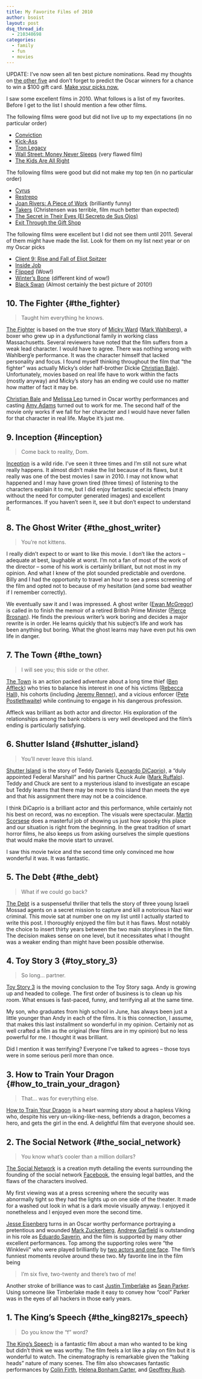 ```yaml
---
title: My Favorite Films of 2010
author: bsoist
layout: post
dsq_thread_id:
  - 210348698
categories:
  - family
  - fun
  - movies
---
```

UPDATE: I&#8217;ve now seen all ten best picture nominations. Read my thoughts on [the other five][1] and don&#8217;t forget to predict the Oscar winners for a chance to win a $100 gift card. [Make your picks now.][2] 

I saw some excellent films in 2010. What follows is a list of my favorites. Before I get to the list I should mention a few other films. 

The following films were good but did not live up to my expectations (in no particular order)

  * <a rel="nofollow" href="http://www.amazon.com/gp/product/B004EQAVA0?ie=UTF8&#038;tag=weifyoasme-20&#038;linkCode=as2&#038;camp=1789&#038;creative=390957&#038;creativeASIN=B004EQAVA0">Conviction</a><img src="http://www.assoc-amazon.com/e/ir?t=weifyoasme-20&#038;l=as2&#038;o=1&#038;a=B004EQAVA0" width="1" height="1" border="0" alt="" style="border:none !important; margin:0px !important;" />
  * <a rel="nofollow" href="http://www.amazon.com/gp/product/B002ZG9846?ie=UTF8&#038;tag=weifyoasme-20&#038;linkCode=as2&#038;camp=1789&#038;creative=390957&#038;creativeASIN=B002ZG9846">Kick-Ass</a><img src="http://www.assoc-amazon.com/e/ir?t=weifyoasme-20&#038;l=as2&#038;o=1&#038;a=B002ZG9846" width="1" height="1" border="0" alt="" style="border:none !important; margin:0px !important;" />
  * <a rel="nofollow" href="http://www.amazon.com/gp/product/B002ZG99R2?ie=UTF8&#038;tag=weifyoasme-20&#038;linkCode=as2&#038;camp=1789&#038;creative=390957&#038;creativeASIN=B002ZG99R2">Tron Legacy</a><img src="http://www.assoc-amazon.com/e/ir?t=weifyoasme-20&#038;l=as2&#038;o=1&#038;a=B002ZG99R2" width="1" height="1" border="0" alt="" style="border:none !important; margin:0px !important;" />
  * <a rel="nofollow" href="http://www.amazon.com/gp/product/B004A2AN5G?ie=UTF8&#038;tag=weifyoasme-20&#038;linkCode=as2&#038;camp=1789&#038;creative=390957&#038;creativeASIN=B004A2AN5G">Wall Street: Money Never Sleeps</a><img src="http://www.assoc-amazon.com/e/ir?t=weifyoasme-20&#038;l=as2&#038;o=1&#038;a=B004A2AN5G" width="1" height="1" border="0" alt="" style="border:none !important; margin:0px !important;" /> (very flawed film)
  * <a rel="nofollow" href="http://www.amazon.com/gp/product/B003L20ICE?ie=UTF8&#038;tag=weifyoasme-20&#038;linkCode=as2&#038;camp=1789&#038;creative=390957&#038;creativeASIN=B003L20ICE">The Kids Are All Right</a><img src="http://www.assoc-amazon.com/e/ir?t=weifyoasme-20&#038;l=as2&#038;o=1&#038;a=B003L20ICE" width="1" height="1" border="0" alt="" style="border:none !important; margin:0px !important;" />

The following films were good but did not make my top ten (in no particular order)

  * <a rel="nofollow" href="http://www.amazon.com/gp/product/B0037QGRV0?ie=UTF8&#038;tag=weifyoasme-20&#038;linkCode=as2&#038;camp=1789&#038;creative=390957&#038;creativeASIN=B0037QGRV0">Cyrus</a><img src="http://www.assoc-amazon.com/e/ir?t=weifyoasme-20&#038;l=as2&#038;o=1&#038;a=B0037QGRV0" width="1" height="1" border="0" alt="" style="border:none !important; margin:0px !important;" />
  * <a rel="nofollow" href="http://www.amazon.com/gp/product/B0042KZJIC?ie=UTF8&#038;tag=weifyoasme-20&#038;linkCode=as2&#038;camp=1789&#038;creative=390957&#038;creativeASIN=B0042KZJIC">Restrepo</a><img src="http://www.assoc-amazon.com/e/ir?t=weifyoasme-20&#038;l=as2&#038;o=1&#038;a=B0042KZJIC" width="1" height="1" border="0" alt="" style="border:none !important; margin:0px !important;" />
  * <a rel="nofollow" href="http://www.amazon.com/gp/product/B00433KF1E?ie=UTF8&#038;tag=weifyoasme-20&#038;linkCode=as2&#038;camp=1789&#038;creative=390957&#038;creativeASIN=B00433KF1E">Joan Rivers: A Piece of Work</a><img src="http://www.assoc-amazon.com/e/ir?t=weifyoasme-20&#038;l=as2&#038;o=1&#038;a=B00433KF1E" width="1" height="1" border="0" alt="" style="border:none !important; margin:0px !important;" /> (brilliantly funny)
  * <a rel="nofollow" href="http://www.amazon.com/gp/product/B0021L8V2A?ie=UTF8&#038;tag=weifyoasme-20&#038;linkCode=as2&#038;camp=1789&#038;creative=390957&#038;creativeASIN=B0021L8V2A">Takers</a><img src="http://www.assoc-amazon.com/e/ir?t=weifyoasme-20&#038;l=as2&#038;o=1&#038;a=B0021L8V2A" width="1" height="1" border="0" alt="" style="border:none !important; margin:0px !important;" /> (Christensen was terrible, film much better than expected)
  * <a rel="nofollow" href="http://www.amazon.com/gp/product/B0036TGSJE?ie=UTF8&#038;tag=weifyoasme-20&#038;linkCode=as2&#038;camp=1789&#038;creative=390957&#038;creativeASIN=B0036TGSJE">The Secret in Their Eyes (El Secreto de Sus Ojos)</a><img src="http://www.assoc-amazon.com/e/ir?t=weifyoasme-20&#038;l=as2&#038;o=1&#038;a=B0036TGSJE" width="1" height="1" border="0" alt="" style="border:none !important; margin:0px !important;" />
  * <a rel="nofollow" href="http://www.amazon.com/gp/product/B00470MG06?ie=UTF8&#038;tag=weifyoasme-20&#038;linkCode=as2&#038;camp=1789&#038;creative=390957&#038;creativeASIN=B00470MG06">Exit Through the Gift Shop</a><img src="http://www.assoc-amazon.com/e/ir?t=weifyoasme-20&#038;l=as2&#038;o=1&#038;a=B00470MG06" width="1" height="1" border="0" alt="" style="border:none !important; margin:0px !important;" />

The following films were excellent but I did not see them until 2011. Several of them might have made the list. Look for them on my list next year or on my Oscar picks

  * <a rel="nofollow" href="http://www.amazon.com/gp/product/B0047UJBJK?ie=UTF8&#038;tag=weifyoasme-20&#038;linkCode=as2&#038;camp=1789&#038;creative=390957&#038;creativeASIN=B0047UJBJK">Client 9: Rise and Fall of Eliot Spitzer</a><img src="http://www.assoc-amazon.com/e/ir?t=weifyoasme-20&#038;l=as2&#038;o=1&#038;a=B0047UJBJK" width="1" height="1" border="0" alt="" style="border:none !important; margin:0px !important;" />
  * <a rel="nofollow" href="http://www.amazon.com/gp/product/B0041KKYBA?ie=UTF8&#038;tag=weifyoasme-20&#038;linkCode=as2&#038;camp=1789&#038;creative=390957&#038;creativeASIN=B0041KKYBA">Inside Job</a><img src="http://www.assoc-amazon.com/e/ir?t=weifyoasme-20&#038;l=as2&#038;o=1&#038;a=B0041KKYBA" width="1" height="1" border="0" alt="" style="border:none !important; margin:0px !important;" />
  * <a rel="nofollow" href="http://www.amazon.com/gp/product/B002ZG97KG?ie=UTF8&#038;tag=weifyoasme-20&#038;linkCode=as2&#038;camp=1789&#038;creative=390957&#038;creativeASIN=B002ZG97KG">Flipped</a><img src="http://www.assoc-amazon.com/e/ir?t=weifyoasme-20&#038;l=as2&#038;o=1&#038;a=B002ZG97KG" width="1" height="1" border="0" alt="" style="border:none !important; margin:0px !important;" /> (Wow!)
  * <a rel="nofollow" href="http://www.amazon.com/gp/product/B003EYVXTG?ie=UTF8&#038;tag=weifyoasme-20&#038;linkCode=as2&#038;camp=1789&#038;creative=390957&#038;creativeASIN=B003EYVXTG">Winter&#8217;s Bone</a><img src="http://www.assoc-amazon.com/e/ir?t=weifyoasme-20&#038;l=as2&#038;o=1&#038;a=B003EYVXTG" width="1" height="1" border="0" alt="" style="border:none !important; margin:0px !important;" /> (different kind of wow!)
  * <a rel="nofollow" href="http://www.amazon.com/gp/product/B0041KKYEM?ie=UTF8&#038;tag=weifyoasme-20&#038;linkCode=as2&#038;camp=1789&#038;creative=390957&#038;creativeASIN=B0041KKYEM">Black Swan</a><img src="http://www.assoc-amazon.com/e/ir?t=weifyoasme-20&#038;l=as2&#038;o=1&#038;a=B0041KKYEM" width="1" height="1" border="0" alt="" style="border:none !important; margin:0px !important;" /> (Almost certainly the best picture of 2010!)

## 10. The Fighter {#the_fighter}

> Taught him everything he knows.

<a rel="nofollow" href="http://www.amazon.com/gp/product/B003UESJHO?ie=UTF8&tag=weifyoasme-20&linkCode=as2&camp=1789&creative=390957&creativeASIN=B003UESJHO">The Fighter</a><img src="http://www.assoc-amazon.com/e/ir?t=weifyoasme-20&l=as2&o=1&a=B003UESJHO" width="1" height="1" border="0" alt="" style="border:none !important; margin:0px !important;" /> is based on the true story of <a rel="nofollow" href="http://en.wikipedia.org/wiki/Micky_Ward">Micky Ward</a> (<a rel="nofollow" href="http://www.imdb.com/name/nm0000242/">Mark Wahlberg</a>), a boxer who grew up in a dysfunctional family in working class Massachusetts. Several reviewers have noted that the film suffers from a weak lead character. I would have to agree. There was nothing wrong with Wahlberg&#8217;e performance. It was the character himself that lacked personality and focus. I found myself thinking throughout the film that &#8220;the fighter&#8221; was actually Micky&#8217;s older half-brother Dickie <a rel="nofollow" href="http://www.imdb.com/name/nm0000288/">Christian Bale</a>). Unfortunately, movies based on real life have to work within the facts (mostly anyway) and Micky&#8217;s story has an ending we could use no matter how matter of fact it may be.

<a rel="nofollow" href="http://www.imdb.com/name/nm0000288/">Christian Bale</a> and <a rel="nofollow" href="http://www.imdb.com/name/nm0502425/">Melissa Leo</a> turned in Oscar worthy performances and casting <a rel="nofollow" href="http://www.imdb.com/name/nm0010736/">Amy Adams</a> turned out to work for me. The second half of the movie only works if we fall for her character and I would have never fallen for that character in real life. Maybe it&#8217;s just me.

## 9. Inception {#inception}

> Come back to reality, Dom.

<a rel="nofollow" href="http://www.amazon.com/gp/product/B002ZG981E?ie=UTF8&tag=weifyoasme-20&linkCode=as2&camp=1789&creative=390957&creativeASIN=B002ZG981E">Inception</a><img src="http://www.assoc-amazon.com/e/ir?t=weifyoasme-20&l=as2&o=1&a=B002ZG981E" width="1" height="1" border="0" alt="" style="border:none !important; margin:0px !important;" /> is a wild ride. I&#8217;ve seen it three times and I&#8217;m still not sure what really happens. It almost didn&#8217;t make the list because of its flaws, but it really was one of the best movies I saw in 2010. I may not know what happened and I may have grown tired (three times) of listening to the characters explain it to me, but I did enjoy fantastic special effects (many without the need for computer generated images) and excellent performances. If you haven&#8217;t seen it, see it but don&#8217;t expect to understand it.

## 8. The Ghost Writer {#the_ghost_writer}

> You&#8217;re not kittens.

I really didn&#8217;t expect to or want to like this movie. I don&#8217;t like the actors &#8211; adequate at best, laughable at worst. I&#8217;m not a fan of most of the work of the director &#8211; some of his work is certainly brilliant, but not most in my opinion. And what I knew of the plot sounded predictable and overdone. Billy and I had the opportunity to travel an hour to see a press screening of the film and opted not to because of my hesitation (and some bad weather if I remember correctly).

We eventually saw it and I was impressed. A ghost writer (<a rel="nofollow" href="http://www.imdb.com/name/nm0000191/">Ewan McGregor</a>) is called in to finish the memoir of a retired British Prime Minister (<a rel="nofollow" href="http://www.imdb.com/name/nm0000112/">Pierce Brosnan</a>). He finds the previous writer&#8217;s work boring and decides a major rewrite is in order. He learns quickly that his subject&#8217;s life and work has been anything but boring. What the ghost learns may have even put his own life in danger.

## 7. The Town {#the_town}

> I will see you; this side or the other.

<a rel="nofollow" href="http://www.amazon.com/gp/product/B002ZG99NG?ie=UTF8&tag=weifyoasme-20&linkCode=as2&camp=1789&creative=390957&creativeASIN=B002ZG99NG">The Town</a><img src="http://www.assoc-amazon.com/e/ir?t=weifyoasme-20&l=as2&o=1&a=B002ZG99NG" width="1" height="1" border="0" alt="" style="border:none !important; margin:0px !important;" /> is an action packed adventure about a long time thief (<a rel="nofollow" href="http://www.imdb.com/name/nm0000255/">Ben Affleck</a>) who tries to balance his interest in one of his victims (<a rel="nofollow" href="http://www.imdb.com/name/nm0356017/">Rebecca Hall</a>), his cohorts (including <a rel="nofollow" href="http://www.imdb.com/name/nm0719637/">Jeremy Renner</a>), and a vicious enforcer (<a rel="nofollow" href="http://www.imdb.com/name/nm0000592/">Pete Postlethwaite</a>) while continuing to engage in his dangerous profession. 

Affleck was brilliant as both actor and director. His exploration of the relationships among the bank robbers is very well developed and the film&#8217;s ending is particularly satisfying.

## 6. Shutter Island {#shutter_island}

> You&#8217;ll never leave this island.

<a rel="nofollow" href="http://www.amazon.com/gp/product/B001GCUO5M?ie=UTF8&tag=weifyoasme-20&linkCode=as2&camp=1789&creative=390957&creativeASIN=B001GCUO5M">Shutter Island</a><img src="http://www.assoc-amazon.com/e/ir?t=weifyoasme-20&l=as2&o=1&a=B001GCUO5M" width="1" height="1" border="0" alt="" style="border:none !important; margin:0px !important;" /> is the story of Teddy Daniels (<a rel="nofollow" href="http://www.imdb.com/name/nm0000138/">Leonardo DiCaprio</a>), a &#8220;duly appointed Federal Marshall&#8221; and his partner Chuck Aule (<a rel="nofollow" href="http://www.imdb.com/name/nm0749263/">Mark Ruffalo</a>). Teddy and Chuck are sent to a mysterious island to investigate an escape but Teddy learns that there may be more to this island than meets the eye and that his assignment there may not be a coincidence. 

I think DiCaprio is a brilliant actor and this performance, while certainly not his best on record, was no exception. The visuals were spectacular. <a rel="nofollow" href="http://www.imdb.com/name/nm0000217/">Martin Scorsese</a> does a masterful job of showing us just how spooky this place and our situation is right from the beginning. In the great tradition of smart horror films, he also keeps us from asking ourselves the simple questions that would make the movie start to unravel. 

I saw this movie twice and the second time only convinced me how wonderful it was. It was fantastic.

## 5. The Debt {#the_debt}

> What if we could go back?

<a rel="nofollow" href="http://www.amazon.com/gp/product/B003Y5H4Y8?ie=UTF8&tag=weifyoasme-20&linkCode=as2&camp=1789&creative=390957&creativeASIN=B003Y5H4Y8">The Debt</a><img src="http://www.assoc-amazon.com/e/ir?t=weifyoasme-20&l=as2&o=1&a=B003Y5H4Y8" width="1" height="1" border="0" alt="" style="border:none !important; margin:0px !important;" /> is a suspenseful thriller that tells the story of three young Israeli Mossad agents on a secret mission to capture and kill a notorious Nazi war criminal. This movie sat at number one on my list until I actually started to write this post. I thoroughly enjoyed the film but it has flaws. Most notably the choice to insert thirty years between the two main storylines in the film. The decision makes sense on one level, but it necessitates what I thought was a weaker ending than might have been possible otherwise. 

## 4. Toy Story 3 {#toy_story_3}

> So long&#8230; partner.

<a rel="nofollow" href="http://www.amazon.com/gp/product/B00275EHJG?ie=UTF8&tag=weifyoasme-20&linkCode=as2&camp=1789&creative=390957&creativeASIN=B00275EHJG">Toy Story 3</a><img src="http://www.assoc-amazon.com/e/ir?t=weifyoasme-20&l=as2&o=1&a=B00275EHJG" width="1" height="1" border="0" alt="" style="border:none !important; margin:0px !important;" /> is the moving conclusion to the Toy Story saga. Andy is growing up and headed to college. The first order of business is to clean up his room. What ensues is fast-paced, funny, and terrifying all at the same time. 

My son, who graduates from high school in June, has always been just a little younger than Andy in each of the films. It is this connection, I assume, that makes this last installment so wonderful in my opinion. Certainly not as well crafted a film as the original (few films are in my opinion) but no less powerful for me. I thought it was brilliant. 

Did I mention it was terrifying? Everyone I&#8217;ve talked to agrees &#8211; those toys were in some serious peril more than once. 

## 3. How to Train Your Dragon {#how_to_train_your_dragon}

> That&#8230; was for everything else.

<a rel="nofollow" href="http://www.amazon.com/gp/product/B002ZG97YM?ie=UTF8&tag=weifyoasme-20&linkCode=as2&camp=1789&creative=390957&creativeASIN=B002ZG97YM">How to Train Your Dragon</a><img src="http://www.assoc-amazon.com/e/ir?t=weifyoasme-20&l=as2&o=1&a=B002ZG97YM" width="1" height="1" border="0" alt="" style="border:none !important; margin:0px !important;" /> is a heart warming story about a hapless Viking who, despite his very un-viking-like-ness, befriends a dragon, becomes a hero, and gets the girl in the end. A delightful film that everyone should see.

## 2. The Social Network {#the_social_network}

> You know what&#8217;s cooler than a million dollars?

<a rel="nofollow" href="http://www.amazon.com/gp/product/B0034G4P7G?ie=UTF8&tag=weifyoasme-20&linkCode=as2&camp=1789&creative=390957&creativeASIN=B0034G4P7G">The Social Network</a><img src="http://www.assoc-amazon.com/e/ir?t=weifyoasme-20&l=as2&o=1&a=B0034G4P7G" width="1" height="1" border="0" alt="" style="border:none !important; margin:0px !important;" /> is a creation myth detailing the events surrounding the founding of the social network <a rel="nofollow" href="http://facebook.com">Facebook</a>, the ensuing legal battles, and the flaws of the characters involved. 

My first viewing was at a press screening where the security was abnormally tight so they had the lights up on one side of the theater. It made for a washed out look in what is a dark movie visually anyway. I enjoyed it nonetheless and I enjoyed even more the second time. 

<a rel="nofollow" href="http://www.imdb.com/name/nm0251986/">Jesse Eisenberg</a> turns in an Oscar worthy performance portraying a pretentious and wounded <a rel="nofollow" href="http://en.wikipedia.org/wiki/Mark_Zuckerberg">Mark Zuckerberg</a>, <a rel="nofollow" href="http://www.imdb.com/name/nm1940449/">Andrew Garfield</a> is outstanding in his role as <a rel="nofollow" href="http://en.wikipedia.org/wiki/Eduardo_Saverin">Eduardo Saverin</a>, and the film is supported by many other excellent performances. Top among the supporting roles were &#8220;the Winklevii&#8221; who were played brilliantly by <a rel="nofollow" href="http://www.washingtonpost.com/wp-dyn/content/article/2010/09/30/AR2010093002654.html">two actors and one face</a>. The film&#8217;s funniest moments revolve around these two. My favorite line in the film being 

> I&#8217;m six five, two-twenty and there&#8217;s two of me!

Another stroke of brilliance was to cast <a rel="nofollow" href="http://www.imdb.com/name/nm0005493/">Justin Timberlake</a> as <a rel="nofollow" href="http://en.wikipedia.org/wiki/Sean_Parker">Sean Parker</a>. Using someone like Timberlake made it easy to convey how &#8220;cool&#8221; Parker was in the eyes of all hackers in those early years. 

## 1. The King&#8217;s Speech {#the_king8217s_speech}

> Do you know the &#8220;f&#8221; word?

<a rel="nofollow" href="http://www.amazon.com/gp/product/B003UESJH4?ie=UTF8&tag=weifyoasme-20&linkCode=as2&camp=1789&creative=390957&creativeASIN=B003UESJH4">The King&#8217;s Speech</a><img src="http://www.assoc-amazon.com/e/ir?t=weifyoasme-20&l=as2&o=1&a=B003UESJH4" width="1" height="1" border="0" alt="" style="border:none !important; margin:0px !important;" /> is a fantastic film about a man who wanted to be king but didn&#8217;t think we was worthy. The film feels a lot like a play on film but it is wonderful to watch. The cinematography is remarkable given the &#8220;talking heads&#8221; nature of many scenes. The film also showcases fantastic performances by <a rel="nofollow" href="http://www.imdb.com/name/nm0000147/">Colin Firth</a>, <a rel="nofollow" href="http://www.imdb.com/name/nm0000307/">Helena Bonham Carter</a>, and <a rel="nofollow" href="http://www.imdb.com/name/nm0001691/">Geoffrey Rush</a>.

 [1]: http://whsjr.soistmann.com/oped/2011/02/05/the-other-five/
 [2]: http://theoscarsgame.com/
